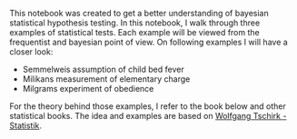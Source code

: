 This notebook was created to get a better understanding of bayesian statistical
hypothesis testing. In this notebook, I walk through three examples of statistical tests.
Each example will be viewed from the frequentist and bayesian point of view.
On following examples I will have a closer look:

- Semmelweis assumption of child bed fever
- Milikans measurement of elementary charge
- Milgrams experiment of obedience

For the theory behind those examples, I refer to the book below and other statistical books.
The idea and examples are based on [Wolfgang Tschirk - Statistik](https://www.goodreads.com/book/show/21893064-statistik).


